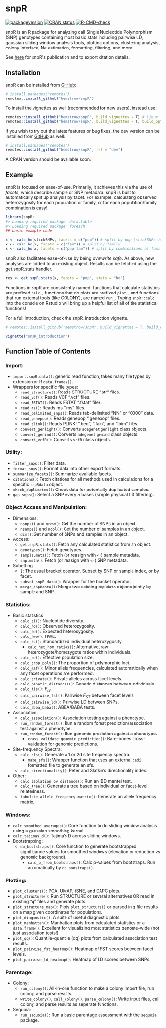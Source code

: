 
<!-- README.md is generated from README.Rmd. Please edit that file -->

# snpR

<!-- badges: start -->

[![packageversion](https://img.shields.io/badge/Package%20version-1.2.5-orange.svg?style=flat-square)](commits/master)
[![CRAN
status](https://www.r-pkg.org/badges/version/snpR)](https://CRAN.R-project.org/package=snpR)
[![R-CMD-check](https://github.com/hemstrow/snpR/actions/workflows/R-CMD-check.yaml/badge.svg)](https://github.com/hemstrow/snpR/actions/workflows/R-CMD-check.yaml)
<!-- badges: end -->

snpR is an R package for analyzing call Single Nucleotide Polymorphism
(SNP) genotypes containing most basic stats including pairwise LD,
gaussian sliding window analysis tools, plotting options, clustering
analysis, colony interface, Ne estimation, formatting, filtering, and
more!

See [here](https://doi.org/10.1111/1755-0998.13721) for snpR's publication and to export citation details.

## Installation

snpR can be installed from [GitHub](https://github.com/hemstrow/snpR):

``` r
# install.packages("remotes")
remotes::install_github("hemstrow/snpR")
```

To install the vignettes as well (recommended for new users), instead
use:

``` r
remotes::install_github("hemstrow/snpR", build_vignettes = T) # linux
remotes::install_github("hemstrow/snpR", build_vignettes = T, build_opts = c("--no-resave-data", "--no-manual")) # windows
```

If you wish to try out the latest features or bug fixes, the dev version
can be installed from [GitHub](https://github.com/hemstrow/snpR) as
well:

``` r
# install.packages("remotes")
remotes::install_github("hemstrow/snpR", ref = "dev")
```

A CRAN version should be available soon.

## Example

snpR is focused on ease-of-use. Primarily, it achieves this via the use
of *facets*, which describe sample or SNP metadata. snpR is built to
automatically split up analysis by facet. For example, calculating
observed heterozygosity for each population or family, or for each
population/family combination is easy!

``` r
library(snpR)
#> Loading required package: data.table
#> Loading required package: foreach
## basic example code

x <- calc_ho(stickSNPs, facets = c("pop")) # split by pop (stickSNPs is an example dataset included in snpR)
x <- calc_ho(x, facets = c("fam")) # split by family
x <- calc_ho(x, facets = c("pop.fam")) # split by combinations of family and pop
```

snpR also facilitates ease-of-use by being *overwrite safe*. As above,
new analyses are added to an existing object. Results can be fetched
using the get.snpR.stats handler.

``` r
res <- get.snpR.stats(x, facets = "pop", stats = "ho")
```

Functions in snpR are consistently named: functions that calculate
statistics are prefixed `calc_`, functions that do plots are prefixed
`plot_`, and functions that run external tools (like COLONY), are named
`run_`. Typing `snpR::calc` into the console on Rstudio will bring up a
helpful list of all of the statistical functions!

For a full introduction, check the snpR_introduction vignette.

``` r
# remotes::install_github("hemstrow/snpR", build_vignettes = T, build_opts = c("--no-resave-data", "--no-manual"))

vignette("snpR_introduction")
```

## Function Table of Contents

### Import:

-   `import.snpR.data()`: generic read function, takes many file types
    by extension or R `data.frames()`.
-   Wrappers for specific file types:
    -   `read_structure()`: Reads STRUCTURE “.str” files.
    -   `read_vcf()`: Reads VCF “.vcf” files.
    -   `read_FSTAT()`: Reads FSTAT “.fstat” files.
    -   `read_ms()`: Reads ms “.ms” files.
    -   `read_delimited_snps()`: Reads tab-delimited “NN” or “0000”
        data.
    -   `read_genepop()`: Reads genepop “.genepop” files.
    -   `read_plink()`: Reads PLINK! “.bed”, “.fam”, and “.bim” files.
    -   `convert_genlight()`: Converts `adegenet` `genlight` class
        objects.
    -   `convert_genind()`: Converts `adegenet` `genind` class objects.
    -   `convert_vcfR()`: Converts `vcfR` class objects.

### Utility:

-   `filter_snps()`: Filter data.
-   `format_snps()`: Format data into other export formats.
-   `summarize_facets()`: Summarize available facets.
-   `citations()`: Fetch citations for all methods used in calculations
    for a specific `snpRdata` object.
-   `check_duplicates()`: Check data for potentially duplicated samples.
-   `gap_snps()`: Select a SNP every *n* bases (simple physical LD
    filtering).

### Object Access and Manipulation:

-   Dimensions:
    -   `nsnps()` and `nrow()`: Get the number of SNPs in an object.
    -   `nsamps()` and `ncol()`: Get the number of samples in an object.
    -   `dim()`: Get number of SNPs and samples in an object.
-   Access:
    -   `get.snpR.stats()`: Fetch any calculated statistics from an
        object.
    -   `genotypes()`: Fetch genotypes.
    -   `sample.meta()`: Fetch (or reasign with `<-`) sample metadata.
    -   `snp.meta()`: Fetch (or reasign with `<-`) SNP metadata.
-   Subetting:
    -   `[`: The usual bracket operator. Subset by SNP or sample index,
        or by facet.
    -   `subset_snpR_data()`: Wrapper for the bracket operator.
    -   `merge_snpRdata()`: Merge two existing `snpRdata` objects jointly by sample and SNP.

### Statistics:

-   Basic statistics
    -   `calc_pi()`: Nucleotide diversity.
    -   `calc_ho()`: Observed heterozygosity.
    -   `calc_he()`: Expected heterosygosity.
    -   `calc_hwe()`: HWE.
    -   `calc_hs()`: Standardized individual heterozygosity.
        -   `calc_het_hom_ratios()`: Alternative, raw
            heterozygote/homozygote ratios within individuals.
    -   `calc_ne()`: Effective population size.
    -   `calc_prop_poly()`: The proportion of polymorphic loci.
    -   `calc_maf()`: Minor allele frequencies, calculated automatically
        when any facet operations are performed.
    -   `calc_private()`: Private alleles across facet levels.
    -   `calc_genetic_distances()`: Genetic distances between
        individuals
    -   `calc_fis()`: $F_{IS}$
    -   `calc_pairwise_fst()`: Pairwise $F_{ST}$ between facet levels.
    -   `calc_pairwise_ld()`: Pairwise LD between SNPs.
    -   `calc_abba_baba()`: ABBA/BABA tests.
-   Association:
    -   `calc_association()`: Association testing against a phenotype.
    -   `run_random_forest()`: Run a random forest
        prediction/association test against a phenotype.
    -   `run_random_forest()`: Run genomic prediction against a
        phenotype.
        -   `cross_validate_genomic_prediction()`: Bare-bones
            cross-validation for genomic predictions.
-   Site-frequency Spectra:
    -   `calc_sfs()`: Generate a 1 or 2d site frequency spectra.
        -   `make_sfs()`: Wrapper function that uses an external `dadi`
            formatted file to generate an sfs.
    -   `calc_directionality()`: Peter and Slatkin’s directionality
        index.
-   Other:
    -   `calc_isolation_by_distance()`: Run an IBD mantel test.
    -   `calc_tree()`: Generate a tree based on individual or
        facet-level relatedness.
    -   `tabulate_allele_frequency_matrix()`: Generate an allele
        frequency matrix.

### Windows:

-   `calc_smoothed_averages()`: Core function to do sliding window
    analysis using a gaussian smoothing kernal.
-   `calc_tajimas_d()`: Tajima’s D across sliding windows.
-   Bootstrapping:
    -   `do_bootstraps()`: Core function to generate bootstrapped
        significance values for smoothed windows (elevation or reduction
        vs genomic background).
        -   `calc_p_from_bootstraps()`: Calc p-values from bootstraps.
            Run automatically by `do_boostraps()`.

### Plotting:

-   `plot_clusters()`: PCA, UMAP, tSNE, and DAPC plots.
-   `plot_structure()`: Run STRUCTURE or several alternatives OR read in
    existing “q” files and generate plots.
-   `plot_structure_map()`: Plots `plot_structure()` or parsed in q file
    results on a map given coordinates for populations.
-   `plot_diagnostic()`: A suite of useful diagnostic plots.
-   `plot_manhattan()`: Manhattan plots from calculated statistics or a
    `data.frame()`. Excellent for visualizing most statistics
    genome-wide (not just association tests!)
-   `plot_qq()`: Quantile-quantile (qq) plots from calculated
    association test results.
-   `plot_pairwise_fst_heatmap()`: Heatmap of FST scores between facet
    levels.
-   `plot_pairwise_ld_heatmap()`: Heatmap of LD scores between SNPs.

### Parentage:

-   Colony:
    -   `run_colony()`: All-in-one function to make a colony import
        file, run colony, and parse results.
    -   `write_colony()`, `call_colony()`, `parse_colony()`: Write input
        files, call colony, and parse results as seperate functions.
-   Sequoia:
    -   `run_sequoia()`: Run a basic parentage assessment with the
        `sequoia` package.
